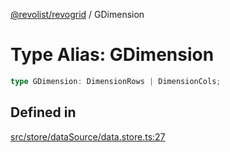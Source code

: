 [@revolist/revogrid](README.md) / GDimension

# Type Alias: GDimension

```ts
type GDimension: DimensionRows | DimensionCols;
```

## Defined in

[src/store/dataSource/data.store.ts:27](https://github.com/revolist/revogrid/blob/2bbd565b6ba0fbdf72ee22dd6361908f69d8c6e1/src/store/dataSource/data.store.ts#L27)
